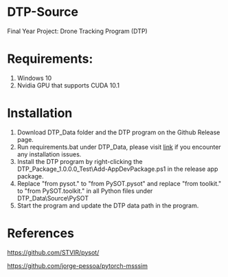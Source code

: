 # DTP-Source
Final Year Project: Drone Tracking Program (DTP)
# Requirements:
1. Windows 10
2. Nvidia GPU that supports CUDA 10.1
# Installation
1. Download DTP_Data folder and the DTP program on the Github Release page.
2. Run requirements.bat under DTP_Data, please visit [link](https://github.com/facebookresearch/pytorch3d/issues/10) if you encounter any installation issues.
3. Install the DTP program by right-clicking the DTP_Package_1.0.0.0_Test\Add-AppDevPackage.ps1 in the release app package.
4. Replace "from pysot." to "from PySOT.pysot" and replace "from toolkit." to "from PySOT.toolkit." in all Python files under DTP_Data\Source\PySOT
5. Start the program and update the DTP data path in the program.
# References
https://github.com/STVIR/pysot/

https://github.com/jorge-pessoa/pytorch-msssim
